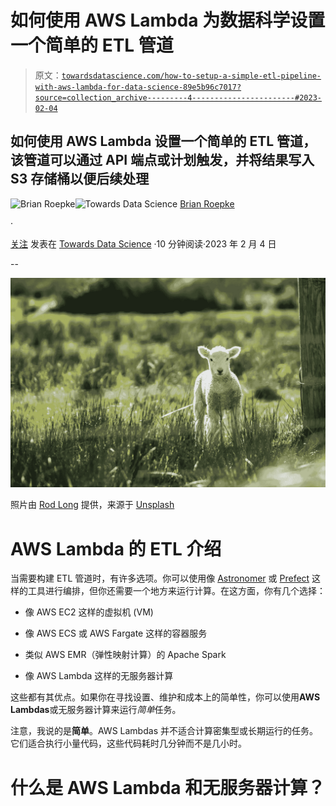 # 如何使用 AWS Lambda 为数据科学设置一个简单的 ETL 管道

> 原文：[`towardsdatascience.com/how-to-setup-a-simple-etl-pipeline-with-aws-lambda-for-data-science-89e5b96c7017?source=collection_archive---------4-----------------------#2023-02-04`](https://towardsdatascience.com/how-to-setup-a-simple-etl-pipeline-with-aws-lambda-for-data-science-89e5b96c7017?source=collection_archive---------4-----------------------#2023-02-04)

## 如何使用 AWS Lambda 设置一个简单的 ETL 管道，该管道可以通过 API 端点或计划触发，并将结果写入 S3 存储桶以便后续处理

[](https://medium.com/@broepke?source=post_page-----89e5b96c7017--------------------------------)![Brian Roepke](https://medium.com/@broepke?source=post_page-----89e5b96c7017--------------------------------)[](https://towardsdatascience.com/?source=post_page-----89e5b96c7017--------------------------------)![Towards Data Science](https://towardsdatascience.com/?source=post_page-----89e5b96c7017--------------------------------) [Brian Roepke](https://medium.com/@broepke?source=post_page-----89e5b96c7017--------------------------------)

·

[关注](https://medium.com/m/signin?actionUrl=https%3A%2F%2Fmedium.com%2F_%2Fsubscribe%2Fuser%2Ff5a92cac16d6&operation=register&redirect=https%3A%2F%2Ftowardsdatascience.com%2Fhow-to-setup-a-simple-etl-pipeline-with-aws-lambda-for-data-science-89e5b96c7017&user=Brian+Roepke&userId=f5a92cac16d6&source=post_page-f5a92cac16d6----89e5b96c7017---------------------post_header-----------) 发表在 [Towards Data Science](https://towardsdatascience.com/?source=post_page-----89e5b96c7017--------------------------------) ·10 分钟阅读·2023 年 2 月 4 日[](https://medium.com/m/signin?actionUrl=https%3A%2F%2Fmedium.com%2F_%2Fvote%2Ftowards-data-science%2F89e5b96c7017&operation=register&redirect=https%3A%2F%2Ftowardsdatascience.com%2Fhow-to-setup-a-simple-etl-pipeline-with-aws-lambda-for-data-science-89e5b96c7017&user=Brian+Roepke&userId=f5a92cac16d6&source=-----89e5b96c7017---------------------clap_footer-----------)

--

[](https://medium.com/m/signin?actionUrl=https%3A%2F%2Fmedium.com%2F_%2Fbookmark%2Fp%2F89e5b96c7017&operation=register&redirect=https%3A%2F%2Ftowardsdatascience.com%2Fhow-to-setup-a-simple-etl-pipeline-with-aws-lambda-for-data-science-89e5b96c7017&source=-----89e5b96c7017---------------------bookmark_footer-----------)![](img/4c63b13a67b5fb8d990da76038c2922d.png)

照片由 [Rod Long](https://unsplash.com/@rodlong?utm_source=medium&utm_medium=referral) 提供，来源于 [Unsplash](https://unsplash.com/?utm_source=medium&utm_medium=referral)

# **AWS Lambda 的 ETL 介绍**

当需要构建 ETL 管道时，有许多选项。你可以使用像 [Astronomer](https://www.dataknowsall.com/astrointro.html) 或 [Prefect](http://prefect.io) 这样的工具进行编排，但你还需要一个地方来运行计算。在这方面，你有几个选择：

+   像 AWS EC2 这样的虚拟机 (VM)

+   像 AWS ECS 或 AWS Fargate 这样的容器服务

+   类似 AWS EMR（弹性映射计算）的 Apache Spark

+   像 AWS Lambda 这样的无服务器计算

这些都有其优点。如果你在寻找设置、维护和成本上的简单性，你可以使用**AWS Lambdas**或无服务器计算来运行*简单*任务。

注意，我说的是**简单**。AWS Lambdas 并不适合计算密集型或长期运行的任务。它们适合执行小量代码，这些代码耗时几分钟而不是几小时。

# 什么是 AWS Lambda 和无服务器计算？
